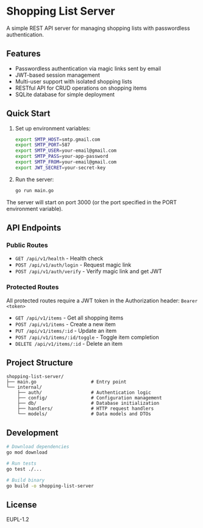 # Shopping List Server

A simple REST API server for managing shopping lists with passwordless authentication.

## Features

- Passwordless authentication via magic links sent by email
- JWT-based session management
- Multi-user support with isolated shopping lists
- RESTful API for CRUD operations on shopping items
- SQLite database for simple deployment

## Quick Start

1. Set up environment variables:
   ```bash
   export SMTP_HOST=smtp.gmail.com
   export SMTP_PORT=587
   export SMTP_USER=your-email@gmail.com
   export SMTP_PASS=your-app-password
   export SMTP_FROM=your-email@gmail.com
   export JWT_SECRET=your-secret-key
   ```

2. Run the server:
   ```bash
   go run main.go
   ```

The server will start on port 3000 (or the port specified in the PORT environment variable).

## API Endpoints

### Public Routes
- `GET /api/v1/health` - Health check
- `POST /api/v1/auth/login` - Request magic link
- `POST /api/v1/auth/verify` - Verify magic link and get JWT

### Protected Routes
All protected routes require a JWT token in the Authorization header: `Bearer <token>`

- `GET /api/v1/items` - Get all shopping items
- `POST /api/v1/items` - Create a new item
- `PUT /api/v1/items/:id` - Update an item
- `POST /api/v1/items/:id/toggle` - Toggle item completion
- `DELETE /api/v1/items/:id` - Delete an item

## Project Structure

```
shopping-list-server/
├── main.go                    # Entry point
└── internal/
    ├── auth/                  # Authentication logic
    ├── config/                # Configuration management
    ├── db/                    # Database initialization
    ├── handlers/              # HTTP request handlers
    └── models/                # Data models and DTOs
```

## Development

```bash
# Download dependencies
go mod download

# Run tests
go test ./...

# Build binary
go build -o shopping-list-server
```

## License

EUPL-1.2